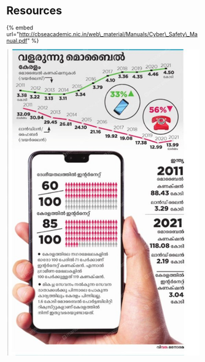 # Resources

{% embed url="http://cbseacademic.nic.in/web\_material/Manuals/Cyber\_Safety\_Manual.pdf" %}

![](../../.gitbook/assets/image%20%28111%29.png)



